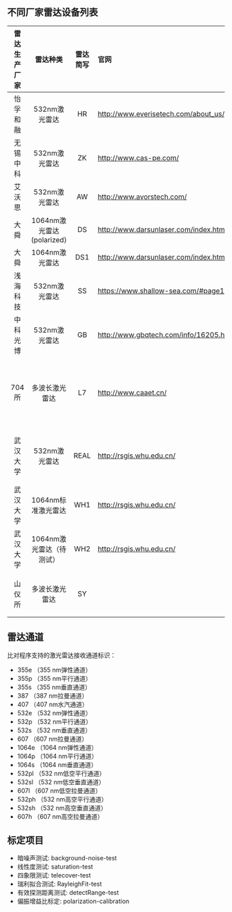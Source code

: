 ## 不同厂家雷达设备列表

|雷达生产厂家|雷达种类|雷达简写|官网|雷达标号|气象局雷达设备标号|通道说明|
|:-----:|:----------:|:-----:|:---|:---:|:---:|:--|
|怡孚和融|532nm激光雷达|HR|http://www.everisetech.com/about_us/gywm.html|1|L0108|532p, 532s|
|无锡中科|532nm激光雷达|ZK|http://www.cas-pe.com/|2|L0601|532p, 532s|
|艾沃思|532nm激光雷达|AW|http://www.avorstech.com/|3|L0110|532p, 532s|
|大舜|1064nm激光雷达(polarized)|DS|http://www.darsunlaser.com/index.html|5|L0104|1064p, 1064s|
|大舜|1064nm激光雷达|DS1|http://www.darsunlaser.com/index.html|6|L0105|1064e|
|浅海科技|532nm激光雷达|SS|https://www.shallow-sea.com/#page1|7|L0109|532p, 532s|
|中科光博|532nm激光雷达|GB|http://www.gbqtech.com/info/16205.html|8|L0102|532p, 532s|
|704所|多波长激光雷达|L7|http://www.caaet.cn/|9|L0102|355p, 355s, 532p, 532s, 387, 407, 607, 1064e|
|武汉大学|532nm激光雷达|REAL|http://rsgis.whu.edu.cn/|11||532sh, 532ph, 532sl, 532pl, 607l, 607h|
|武汉大学|1064nm标准激光雷达|WH1|http://rsgis.whu.edu.cn/|12||1064e|
|武汉大学|1064nm激光雷达（待测试）|WH2|http://rsgis.whu.edu.cn/|13||1064e|
|山仪所|多波长激光雷达|SY||14|L0103|532p, 532s, 355e, 607, 1064e|

## 雷达通道

比对程序支持的激光雷达接收通道标识：

- 355e （355 nm弹性通道）
- 355p （355 nm平行通道）
- 355s （355 nm垂直通道）
- 387 （387 nm拉曼通道）
- 407 （407 nm水汽通道）
- 532e （532 nm弹性通道）
- 532p （532 nm平行通道）
- 532s （532 nm垂直通道）
- 607 （607 nm拉曼通道）
- 1064e （1064 nm弹性通道）
- 1064p （1064 nm平行通道）
- 1064s （1064 nm垂直通道）
- 532pl （532 nm低空平行通道）
- 532sl （532 nm低空垂直通道）
- 607l （607 nm低空拉曼通道）
- 532ph （532 nm高空平行通道）
- 532sh （532 nm高空垂直通道）
- 607h （607 nm高空拉曼通道）

## 标定项目

- 暗噪声测试: background-noise-test
- 线性度测试: saturation-test
- 四象限测试: telecover-test
- 瑞利拟合测试: RayleighFit-test
- 有效探测距离测试: detectRange-test
- 偏振增益比标定: polarization-calibration
